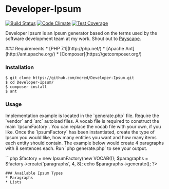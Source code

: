 # Developer-Ipsum
[![Build Status](https://travis-ci.org/mcred/Developer-Ipsum.svg?branch=master)](https://travis-ci.org/mcred/Developer-Ipsum)
[![Code Climate](https://codeclimate.com/github/mcred/Developer-Ipsum/badges/gpa.svg)](https://codeclimate.com/github/mcred/Developer-Ipsum)
[![Test Coverage](https://codeclimate.com/github/mcred/Developer-Ipsum/badges/coverage.svg)](https://codeclimate.com/github/mcred/Developer-Ipsum/coverage)
<p>Developer Ipsum is an Ipsum generator based on the terms used by the software development team at my work. Shout out to <a href="https://payscape.com" target="_blank">Payscape</a>.</p>
### Requirements
* [PHP 7.1](http://php.net/)
* [Apache Ant](http://ant.apache.org/)
* [Composer](https://getcomposer.org/)

### Installation
```
$ git clone https://github.com/mcred/Developer-Ipsum.git
$ cd Developer-Ipsum/
$ composer install
$ ant
```
### Usage
<p>Implementation example is located in the `generate.php` file. Require the `vendor` and `src` autoload files. A vocab file is required to construct the main `IpsumFactory`. You can replace the vocab file with your own, if you like. Once the `IpsumFactory` has been instantiated, create the type of Ipsum you would like, how many entities you want and how many items each entity should contain. The example below would create 4 paragraphs with 8 sentences each. Run `php generate.php` to see your output.</p>
```php
<?php
require(__DIR__."/vendor/autoload.php");
require(__DIR__."/src/autoload.php");
require(__DIR__."/config/vocab.php");

$factory = new IpsumFactory(new VOCAB());
$paragraphs = $factory->create('paragraphs', 4, 8);
echo $paragraphs->generate();
?>
```
### Available Ipsum Types
* Paragraphs
* Lists
